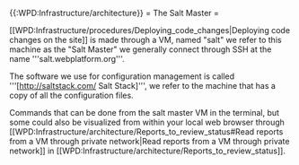 {{:WPD:Infrastructure/architecture}}
= The Salt Master =

[[WPD:Infrastructure/procedures/Deploying_code_changes|Deploying code changes on the site]] is made through a VM, named "salt" we refer to this machine as the "Salt Master" we generally connect through SSH at the name '''salt.webplatform.org'''.

The software we use for configuration management is called '''[http://saltstack.com/ Salt Stack]''', we refer to the machine that has a copy of all the configuration files.

Commands that can be done from the salt master VM in the terminal, but some could also be visualized from within your local web browser through [[WPD:Infrastructure/architecture/Reports_to_review_status#Read reports from a VM through private network|Read reports from a VM through private network]] in [[WPD:Infrastructure/architecture/Reports_to_review_status]].